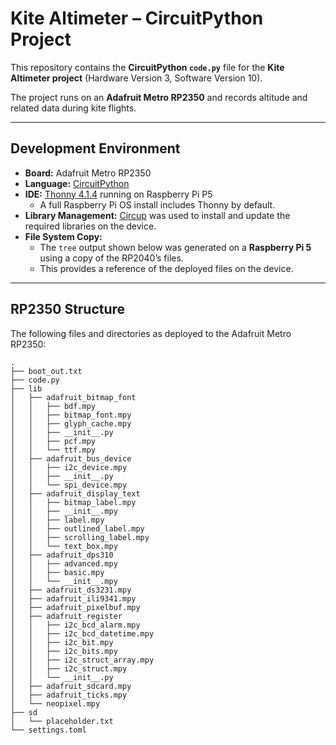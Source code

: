 # Kite Altimeter – CircuitPython Project  

This repository contains the **CircuitPython `code.py`** file for the **Kite Altimeter project** (Hardware Version 3, Software Version 10).  

The project runs on an **Adafruit Metro RP2350** and records altitude and related data during kite flights.  

---

## Development Environment  

- **Board:** Adafruit Metro RP2350  
- **Language:** [CircuitPython](https://circuitpython.org/)  
- **IDE:** [Thonny 4.1.4](https://thonny.org/) running on Raspberry Pi P5  
  - A full Raspberry Pi OS install includes Thonny by default.  
- **Library Management:** [Circup](https://github.com/adafruit/circup) was used to install and update the required libraries on the device.  
- **File System Copy:**  
  - The `tree` output shown below was generated on a **Raspberry Pi 5** using a copy of the RP2040’s files.  
  - This provides a reference of the deployed files on the device.  

---

## RP2350 Structure  

The following files and directories as deployed to the Adafruit Metro RP2350:  

```text
.
├── boot_out.txt
├── code.py
├── lib
│   ├── adafruit_bitmap_font
│   │   ├── bdf.mpy
│   │   ├── bitmap_font.mpy
│   │   ├── glyph_cache.mpy
│   │   ├── __init__.py
│   │   ├── pcf.mpy
│   │   └── ttf.mpy
│   ├── adafruit_bus_device
│   │   ├── i2c_device.mpy
│   │   ├── __init__.py
│   │   └── spi_device.mpy
│   ├── adafruit_display_text
│   │   ├── bitmap_label.mpy
│   │   ├── __init__.mpy
│   │   ├── label.mpy
│   │   ├── outlined_label.mpy
│   │   ├── scrolling_label.mpy
│   │   └── text_box.mpy
│   ├── adafruit_dps310
│   │   ├── advanced.mpy
│   │   ├── basic.mpy
│   │   └── __init__.mpy
│   ├── adafruit_ds3231.mpy
│   ├── adafruit_ili9341.mpy
│   ├── adafruit_pixelbuf.mpy
│   ├── adafruit_register
│   │   ├── i2c_bcd_alarm.mpy
│   │   ├── i2c_bcd_datetime.mpy
│   │   ├── i2c_bit.mpy
│   │   ├── i2c_bits.mpy
│   │   ├── i2c_struct_array.mpy
│   │   ├── i2c_struct.mpy
│   │   └── __init__.py
│   ├── adafruit_sdcard.mpy
│   ├── adafruit_ticks.mpy
│   └── neopixel.mpy
├── sd
│   └── placeholder.txt
└── settings.toml

```

